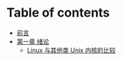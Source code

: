 # Table of contents

* [前言](README.md)
* [第一章 绪论](topic_1/README.md)
  * [Linux 与其他类 Unix 内核的比较](topic_1/Comparison_between_Linux_and_other_unix_like_kernels.md)
